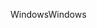 <span data-ttu-id="4db28-101">Windows</span><span class="sxs-lookup"><span data-stu-id="4db28-101">Windows</span></span>